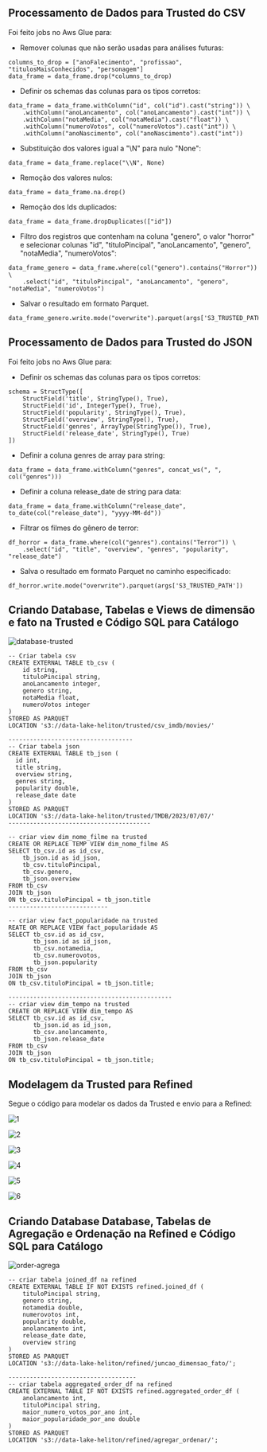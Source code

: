 ## Processamento de Dados para Trusted do CSV

Foi feito jobs no Aws Glue para:
- Remover colunas que não serão usadas para análises futuras:
```
columns_to_drop = ["anoFalecimento", "profissao", "titulosMaisConhecidos", "personagem"]
data_frame = data_frame.drop(*columns_to_drop)
```
- Definir os schemas das colunas para os tipos corretos:
```
data_frame = data_frame.withColumn("id", col("id").cast("string")) \
    .withColumn("anoLancamento", col("anoLancamento").cast("int")) \
    .withColumn("notaMedia", col("notaMedia").cast("float")) \
    .withColumn("numeroVotos", col("numeroVotos").cast("int")) \
    .withColumn("anoNascimento", col("anoNascimento").cast("int"))
```
- Substituição dos valores igual a "\N" para nulo "None":
```
data_frame = data_frame.replace("\\N", None)
```
- Remoção dos valores nulos:
```
data_frame = data_frame.na.drop()
```
- Remoção dos Ids duplicados:
```
data_frame = data_frame.dropDuplicates(["id"])
```
- Filtro dos registros que contenham na coluna "genero", o valor "horror" e selecionar colunas "id", "tituloPincipal", "anoLancamento", "genero", "notaMedia", "numeroVotos":
```
data_frame_genero = data_frame.where(col("genero").contains("Horror")) \
    .select("id", "tituloPincipal", "anoLancamento", "genero", "notaMedia", "numeroVotos")
```
- Salvar o resultado em formato Parquet.
```
data_frame_genero.write.mode("overwrite").parquet(args['S3_TRUSTED_PATH'])
```

## Processamento de Dados para Trusted do JSON

Foi feito jobs no Aws Glue para:
- Definir os schemas das colunas para os tipos corretos:
```
schema = StructType([
    StructField('title', StringType(), True),
    StructField('id', IntegerType(), True),
    StructField('popularity', StringType(), True),
    StructField('overview', StringType(), True),
    StructField('genres', ArrayType(StringType()), True),
    StructField('release_date', StringType(), True)
])
```
- Definir a coluna genres de array para string:
```
data_frame = data_frame.withColumn("genres", concat_ws(", ", col("genres")))
```
- Definir a coluna release_date de string para data:
```
data_frame = data_frame.withColumn("release_date", to_date(col("release_date"), "yyyy-MM-dd"))
```
- Filtrar os filmes do gênero de terror:
```
df_horror = data_frame.where(col("genres").contains("Terror")) \
    .select("id", "title", "overview", "genres", "popularity", "release_date")
```
- Salva o resultado em formato Parquet no caminho especificado:
```
df_horror.write.mode("overwrite").parquet(args['S3_TRUSTED_PATH'])
```

## Criando Database, Tabelas e Views de dimensão e fato na Trusted e Código SQL para Catálogo

![database-trusted](https://github.com/heliton1986/aws_cloud_data_engineer_compass_uol/assets/45739569/e7c54cae-4b0f-4ebb-8684-0c2aac54728d)

```
-- Criar tabela csv
CREATE EXTERNAL TABLE tb_csv (
    id string,
    tituloPincipal string,
    anoLancamento integer,
    genero string,
    notaMedia float,
    numeroVotos integer 
)
STORED AS PARQUET
LOCATION 's3://data-lake-heliton/trusted/csv_imdb/movies/'

-----------------------------------
-- Criar tabela json
CREATE EXTERNAL TABLE tb_json (
  id int,
  title string,
  overview string,
  genres string,
  popularity double,
  release_date date
)
STORED AS PARQUET
LOCATION 's3://data-lake-heliton/trusted/TMDB/2023/07/07/'
----------------------------------------

-- criar view dim_nome_filme na trusted
CREATE OR REPLACE TEMP VIEW dim_nome_filme AS
SELECT tb_csv.id as id_csv, 
    tb_json.id as id_json,
    tb_csv.tituloPincipal, 
    tb_csv.genero, 
    tb_json.overview
FROM tb_csv
JOIN tb_json
ON tb_csv.tituloPincipal = tb_json.title
----------------------------

-- criar view fact_popularidade na trusted
REATE OR REPLACE VIEW fact_popularidade AS
SELECT tb_csv.id as id_csv, 
       tb_json.id as id_json,
       tb_csv.notamedia, 
       tb_csv.numerovotos, 
       tb_json.popularity
FROM tb_csv
JOIN tb_json
ON tb_csv.tituloPincipal = tb_json.title; 

----------------------------------------------
-- criar view dim_tempo na trusted
CREATE OR REPLACE VIEW dim_tempo AS
SELECT tb_csv.id as id_csv, 
       tb_json.id as id_json, 
       tb_csv.anolancamento, 
       tb_json.release_date
FROM tb_csv
JOIN tb_json
ON tb_csv.tituloPincipal = tb_json.title; 

```

## Modelagem da Trusted para Refined

Segue o código para modelar os dados da Trusted e envio para a Refined:

![1](https://github.com/heliton1986/aws_cloud_data_engineer_compass_uol/assets/45739569/aeec83f7-85d9-42d0-be0c-e0aa12981b7a)

![2](https://github.com/heliton1986/aws_cloud_data_engineer_compass_uol/assets/45739569/700f0f5c-f783-4bd2-80fd-0fa188572cf9)

![3](https://github.com/heliton1986/aws_cloud_data_engineer_compass_uol/assets/45739569/39e6c917-9b77-4b0a-8370-4de5bb8a5f28)

![4](https://github.com/heliton1986/aws_cloud_data_engineer_compass_uol/assets/45739569/52082bfd-8f2f-4187-9c8b-aa94c157b9ea)

![5](https://github.com/heliton1986/aws_cloud_data_engineer_compass_uol/assets/45739569/95ac0ebe-4bff-499c-b7fe-4192c79e91e0)

![6](https://github.com/heliton1986/aws_cloud_data_engineer_compass_uol/assets/45739569/56c2f507-0b39-4483-a503-dd53af7f4257)


## Criando Database Database, Tabelas de Agregação e Ordenação na Refined  e Código SQL para Catálogo

![order-agrega](https://github.com/heliton1986/aws_cloud_data_engineer_compass_uol/assets/45739569/276b99c8-5e66-4666-88f4-ee609c1f157e)
```
-- criar tabela joined_df na refined
CREATE EXTERNAL TABLE IF NOT EXISTS refined.joined_df (
    tituloPincipal string,
    genero string,
    notamedia double,
    numerovotos int,
    popularity double,
    anolancamento int,
    release_date date,
    overview string
)
STORED AS PARQUET
LOCATION 's3://data-lake-heliton/refined/juncao_dimensao_fato/';

------------------------------------
-- criar tabela aggregated_order_df na refined
CREATE EXTERNAL TABLE IF NOT EXISTS refined.aggregated_order_df (
    anolancamento int,
    tituloPincipal string,
    maior_numero_votos_por_ano int,
    maior_popularidade_por_ano double
)
STORED AS PARQUET
LOCATION 's3://data-lake-heliton/refined/agregar_ordenar/';
```













